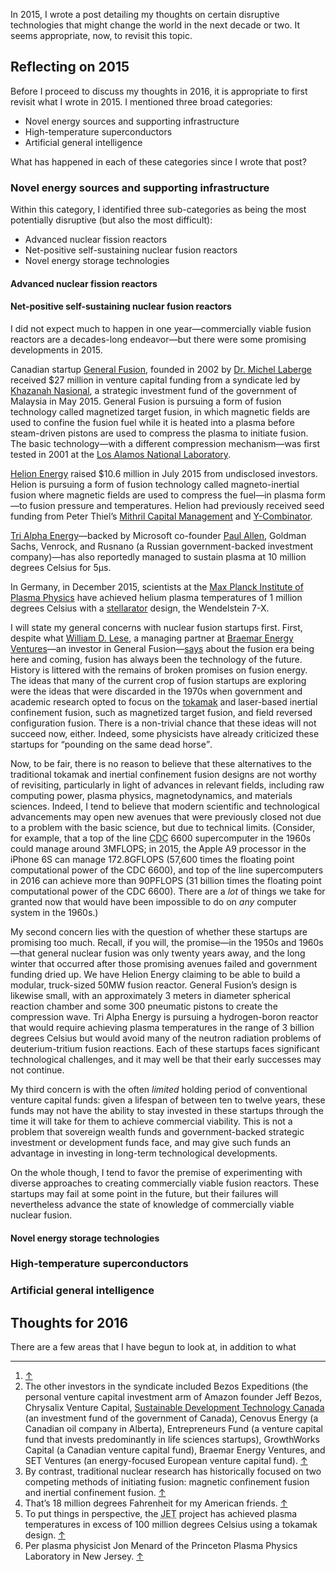 <p class="lede">In 2015, I wrote a post detailing my thoughts on certain disruptive technologies that might change the world in the next decade or two. It seems appropriate, now, to revisit this topic.</p>

## Reflecting on 2015

Before I proceed to discuss my thoughts in 2016, it is appropriate to first revisit what I wrote in 2015. I mentioned three broad categories:

* Novel energy sources and supporting infrastructure
* High-temperature superconductors
* Artificial general intelligence

What has happened in each of these categories since I wrote that post?

### Novel energy sources and supporting infrastructure

Within this category, I identified three sub-categories as being the most potentially disruptive (but also the most difficult):

* Advanced nuclear fission reactors
* Net-positive self-sustaining nuclear fusion reactors
* Novel energy storage technologies

#### Advanced nuclear fission reactors



#### Net-positive self-sustaining nuclear fusion reactors

I did not expect much to happen in one year—commercially viable fusion reactors are a decades-long endeavor—but there were some promising developments in 2015.

Canadian startup [General Fusion](http://www.generalfusion.com/), founded in 2002 by [Dr. Michel Laberge](https://www.ted.com/speakers/michel_laberge) received $27 million in venture capital funding from a syndicate led by [Khazanah Nasional](http://www.khazanah.com.my/), a strategic investment fund of the government of Malaysia in May 2015.<sup><a href="#fn" id="fref"></a></sup> General Fusion is pursuing a form of fusion technology called magnetized target fusion, in which magnetic fields are used to confine the fusion fuel while it is heated into a plasma before steam-driven pistons are used to compress the plasma to initiate fusion. The basic technology—with a different compression mechanism—was first tested in 2001 at the [Los Alamos National Laboratory](http://lanl.gov/).<sup><a href="#fn" id="fref"></a></sup>

[Helion Energy](http://www.helionenergy.com/) raised $10.6 million in July 2015 from undisclosed investors. Helion is pursuing a form of fusion technology called magneto-inertial fusion where magnetic fields are used to compress the fuel—in plasma form—to fusion pressure and temperatures. Helion had previously received seed funding from Peter Thiel’s [Mithril Capital Management](http://www.mithril.com/) and [Y-Combinator](https://www.ycombinator.com/).

[Tri Alpha Energy](http://www.trialphaenergy.com/)—backed by Microsoft co-founder [Paul Allen](https://twitter.com/PaulGAllen), Goldman Sachs, Venrock, and Rusnano (a Russian government-backed investment company)—has also reportedly managed to sustain plasma at 10 million degrees Celsius<sup><a href="#fn" id="fref"></a></sup> for 5µs.<sup><a href="#fn" id="fref"></a></sup>

In Germany, in December 2015, scientists at the [Max Planck Institute of Plasma Physics](http://www.ipp.mpg.de/2285/en/) have achieved helium plasma temperatures of 1 million degrees Celsius with a [stellarator](https://www.ipp.mpg.de/2815279/technologie) design, the Wendelstein 7-X.

I will state my general concerns with nuclear fusion startups first. First, despite what [William D. Lese](http://www.braemarenergy.com/team/bios/lese.html), a managing partner at [Braemar Energy Ventures](http://www.braemarenergy.com/)—an investor in General Fusion—[says](http://www.nytimes.com/2015/10/26/technology/start-ups-take-on-challenge-of-nuclear-fusion.html) about the fusion era being here and coming, fusion has always been the technology of the future. History is littered with the remains of broken promises on fusion energy. The ideas that many of the current crop of fusion startups are exploring were the ideas that were discarded in the 1970s when government and academic research opted to focus on the [tokamak](http://www.ccfe.ac.uk/tokamak.aspx) and laser-based inertial confinement fusion, such as magnetized target fusion, and field reversed configuration fusion. There is a non-trivial chance that these ideas will not succeed now, either. Indeed, some physicists have already criticized these startups for <q>pounding on the same dead horse</q>.

Now, to be fair, there is no reason to believe that these alternatives to the traditional tokamak and inertial confinement fusion designs are not worthy of revisiting, particularly in light of advances in relevant fields, including raw computing power, plasma physics, magnetodynamics, and materials sciences. Indeed, I tend to believe that modern scientific and technological advancements may open new avenues that were previously closed not due to a problem with the basic science, but due to technical limits. (Consider, for example, that a top of the line <abbr title="Control Data Corporation">CDC</abbr> 6600 supercomputer in the 1960s could manage around 3<abbr>MFLOPS</abbr>; in 2015, the Apple A9 processor in the iPhone 6S can manage 172.8<abbr>GFLOPS</abbr> (57,600 times the floating point computational power of the <abbr>CDC</abbr> 6600), and top of the line supercomputers in 2016 can achieve more than 90<abbr>PFLOPS</abbr> (31 billion times the floating point computational power of the <abbr>CDC</abbr> 6600). There are a _lot_ of things we take for granted now that would have been impossible to do on _any_ computer system in the 1960s.)

My second concern lies with the question of whether these startups are promising too much. Recall, if you will, the promise—in the 1950s and 1960s—that general nuclear fusion was only twenty years away, and the long winter that occurred after those promising avenues failed and government funding dried up. We have Helion Energy claiming to be able to build a modular, truck-sized 50<abbr>MW</abbr> fusion reactor. General Fusion’s design is likewise small, with an approximately 3 meters in diameter spherical reaction chamber and some 300 pneumatic pistons to create the compression wave. Tri Alpha Energy is pursuing a hydrogen-boron reactor that would require achieving plasma temperatures in the range of 3 billion degrees Celsius but would avoid many of the neutron radiation problems of deuterium-tritium fusion reactions.<sup><a href="#fn" id="fref"></a></sup> Each of these startups faces significant technological challenges, and it may well be that their early successes may not continue.

My third concern is with the often _limited_ holding period of conventional venture capital funds: given a lifespan of between ten to twelve years, these funds may not have the ability to stay invested in these startups through the time it will take for them to achieve commercial viability. This is not a problem that sovereign wealth funds and government-backed strategic investment or development funds face, and may give such funds an advantage in investing in long-term technological developments.

On the whole though, I tend to favor the premise of experimenting with diverse approaches to creating commercially viable fusion reactors. These startups may fail at some point in the future, but their failures will nevertheless advance the state of knowledge of commercially viable nuclear fusion.

#### Novel energy storage technologies



### High-temperature superconductors

### Artificial general intelligence



## Thoughts for 2016

There are a few areas that I have begun to look at, in addition to what



<div class="footnotes">
  <hr class="w-50" />
  <ol>
    <li id="fn"> <a href="#fref">&#8593;</a></li>
    <li id="fn">The other investors in the syndicate included Bezos Expeditions (the personal venture capital investment arm of Amazon founder Jeff Bezos, Chrysalix Venture Capital, <a href="https://www.sdtc.ca/">Sustainable Development Technology Canada</a> (an investment fund of the government of Canada), Cenovus Energy (a Canadian oil company in Alberta), Entrepreneurs Fund (a venture capital fund that invests predominantly in life sciences startups), GrowthWorks Capital (a Canadian venture capital fund), Braemar Energy Ventures, and SET Ventures (an energy-focused European venture capital fund). <a href="#fref">&#8593;</a></li>
    <li id="fn">By contrast, traditional nuclear research has historically focused on two competing methods of initiating fusion: magnetic confinement fusion and inertial confinement fusion. <a href="#fref">&#8593;</a></li>
    <li id="fn">That’s 18 million degrees Fahrenheit for my American friends. <a href="#fref">&#8593;</a></li>
    <li id="fn">To put things in perspective, the <abbr title="Joint European Torus">JET</abbr> project has achieved plasma temperatures in excess of 100 million degrees Celsius using a tokamak design. <a href="#fref">&#8593;</a></li>
    <li id="fn">Per plasma physicist Jon Menard of the Princeton Plasma Physics Laboratory in New Jersey. <a href="#fref">&#8593;</a></li>
  </ol>
</div>
